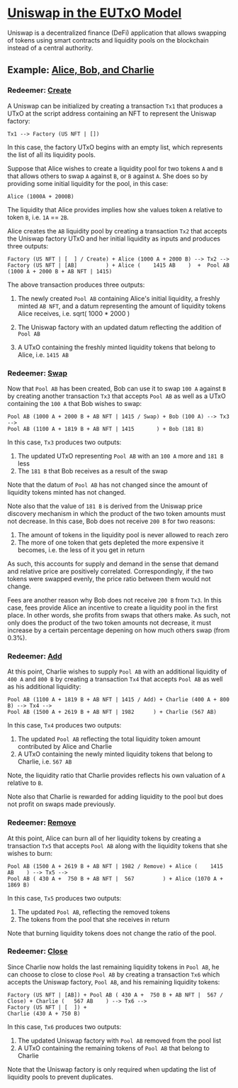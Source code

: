 # [Uniswap in the EUTxO Model](https://youtu.be/CPfcyDaDtt8?t=1252)

Uniswap is a decentralized finance (DeFi) application that allows swapping of tokens using smart contracts and liquidity pools on the blockchain instead of a central authority.

## Example: [Alice, Bob, and Charlie](https://youtu.be/CPfcyDaDtt8?t=148)

### Redeemer: [Create](https://youtu.be/CPfcyDaDtt8?t=148)

A Uniswap can be initialized by creating a transaction `Tx1` that produces a UTxO at the script address containing an NFT to represent the Uniswap factory:

```
Tx1 --> Factory (US NFT | [])
```

In this case, the factory UTxO begins with an empty list, which represents the list of all its liquidity pools.

Suppose that Alice wishes to create a liquidity pool for two tokens `A` and `B` that allows others to swap `A` against `B`, or `B` against `A`. She does so by providing some initial liquidity for the pool, in this case:

```
Alice (1000A + 2000B)
```

The liquidity that Alice provides implies how she values token `A` relative to token `B`, i.e. `1A` == `2B`.

Alice creates the `AB` liquidity pool by creating a transaction `Tx2` that accepts the Uniswap factory UTxO and her initial liquidity as inputs and produces three outputs:

```
Factory (US NFT | [  ] / Create) + Alice (1000 A + 2000 B) --> Tx2 -->
Factory (US NFT | [AB]         ) + Alice (    1415 AB    )  +  Pool AB (1000 A + 2000 B + AB NFT | 1415)
```

The above transaction produces three outputs:

1. The newly created `Pool AB` containing Alice's initial liquidity, a freshly minted `AB NFT`, and a datum representing the amount of liquidity tokens Alice receives, i.e. sqrt( 1000 * 2000 )

2. The Uniswap factory with an updated datum reflecting the addition of `Pool AB`

3. A UTxO containing the freshly minted liquidity tokens that belong to Alice, i.e. `1415 AB`

### Redeemer: [Swap](https://youtu.be/CPfcyDaDtt8?t=342)

Now that `Pool AB` has been created, Bob can use it to swap `100 A` against `B` by creating another transaction `Tx3` that accepts `Pool AB` as well as a UTxO containing the `100 A` that Bob wishes to swap:

```
Pool AB (1000 A + 2000 B + AB NFT | 1415 / Swap) + Bob (100 A) --> Tx3 -->
Pool AB (1100 A + 1819 B + AB NFT | 1415       ) + Bob (181 B)
```

In this case, `Tx3` produces two outputs:

1. The updated UTxO representing `Pool AB` with an `100 A` more and `181 B` less
2. The `181 B` that Bob receives as a result of the swap

Note that the datum of `Pool AB` has not changed since the amount of liquidity tokens minted has not changed.

Note also that the value of `181 B` is derived from the Uniswap price discovery mechanism in which the product of the two token amounts must not decrease. In this case, Bob does not receive `200 B` for two reasons:

1. The amount of tokens in the liquidity pool is never allowed to reach zero
2. The more of one token that gets depleted the more expensive it becomes, i.e. the less of it you get in return

As such, this accounts for supply and demand in the sense that demand and relative price are positively correlated. Correspondingly, if the two tokens were swapped evenly, the price ratio between them would not change.

Fees are another reason why Bob does not receive `200 B` from `Tx3`. In this case, fees provide Alice an incentive to create a liquidity pool in the first place. In other words, she profits from swaps that others make. As such, not only does the product of the two token amounts not decrease, it must increase by a certain percentage depening on how much others swap (from 0.3%).

### Redeemer: [Add](https://youtu.be/CPfcyDaDtt8?t=626)

At this point, Charlie wishes to supply `Pool AB` with an additional liquidity of `400 A` and `800 B` by creating a transaction `Tx4` that accepts `Pool AB` as well as his additional liquidity:

```
Pool AB (1100 A + 1819 B + AB NFT | 1415 / Add) + Charlie (400 A + 800 B) --> Tx4 -->
Pool AB (1500 A + 2619 B + AB NFT | 1982      ) + Charlie (567 AB)
```

In this case, `Tx4` produces two outputs:

1. The updated `Pool AB` reflecting the total liquidity token amount contributed by Alice and Charlie
2. A UTxO containing the newly minted liquidity tokens that belong to Charlie, i.e. `567 AB`

Note, the liquidity ratio that Charlie provides reflects his own valuation of `A` relative to `B`.

Note also that Charlie is rewarded for adding liquidity to the pool but does not profit on swaps made previously.

### Redeemer: [Remove](https://youtu.be/CPfcyDaDtt8?t=752)

At this point, Alice can burn all of her liquidity tokens by creating a transaction `Tx5` that accepts `Pool AB` along with the liquidity tokens that she wishes to burn:

```
Pool AB (1500 A + 2619 B + AB NFT | 1982 / Remove) + Alice (    1415 AB    ) --> Tx5 -->
Pool AB ( 430 A +  750 B + AB NFT |  567         ) + Alice (1070 A + 1869 B)
```

In this case, `Tx5` produces two outputs:

1. The updated `Pool AB`, reflecting the removed tokens
2. The tokens from the pool that she receives in return

Note that burning liquidity tokens does not change the ratio of the pool.

### Redeemer: [Close](https://youtu.be/CPfcyDaDtt8?t=864)

Since Charlie now holds the last remaining liquidity tokens in `Pool AB`, he can choose to close to close `Pool AB` by creating a transaction `Tx6` which accepts the Uniswap factory, `Pool AB`, and his remaining liquidity tokens:

```
Factory (US NFT | [AB]) + Pool AB ( 430 A +  750 B + AB NFT |  567 / Close) + Charlie (   567 AB    ) --> Tx6 -->
Factory (US NFT | [  ]) +                                                     Charlie (430 A + 750 B)
```

In this case, `Tx6` produces two outputs:

1. The updated Uniswap factory with `Pool AB` removed from the pool list
2. A UTxO containing the remaining tokens of `Pool AB` that belong to Charlie

Note that the Uniswap factory is only required when updating the list of liquidity pools to prevent duplicates.
